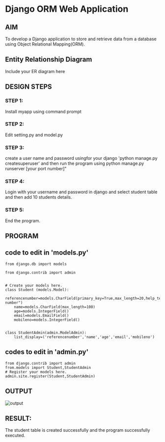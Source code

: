 # Django ORM Web Application

## AIM
To develop a Django application to store and retrieve data from a database using Object Relational Mapping(ORM).

## Entity Relationship Diagram

Include your ER diagram here

## DESIGN STEPS

### STEP 1:
Install myapp using command prompt

### STEP 2:
Edit setting.py and model.py

### STEP 3:

create a user name and password usingfor your django 'python manage.py createsuperuser' and then run the program using python manage.py runserver [your port number]"
### STEP 4:
Login with your username and password in django and select student table and then add 10 students details.
### STEP 5:
End the program. 

## PROGRAM

## code to edit in 'models.py'
```
from django.db import models

from django.contrib import admin


# Create your models here.
class Student (models.Model):
    referencenumber=models.CharField(primary_key=True,max_length=20,help_text="reference number")
    name=models.CharField(max_length=100)
    age=models.IntegerField()
    email=models.EmailField()
    mobileno=models.IntegerField()


class StudentAdmin(admin.ModelAdmin):
    list_display=('referencenumber','name','age','email','mobileno')
```
## codes to edit in 'admin.py'
```
from django.contrib import admin
from.models import Student,StudentAdmin
# Register your models here.
admin.site.register(Student,StudentAdmin)
```

## OUTPUT

![output](https://github.com/akash7812/django-orm-app/assets/146819826/7422fc7f-46c1-4906-86a8-a5f2e6417b65)



## RESULT:
The student table is created successfully and the program successfully executed.
